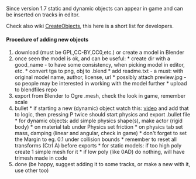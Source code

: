Since version 1.7 static and dynamic objects can appear in game and can be inserted on tracks in editor.

Check also wiki [CreateObjects](CreateObjects.md), this here is a short list for developers.

#### Procedure of adding new objects ####

  1. download (must be GPL,CC-BY,CC0,etc.) or create a model in Blender
  1. once seen the model is ok, and can be useful:
    * create dir with a good\_name - to have some consistency, when picking model in editor, etc.
    * convert tga to png, obj to .blend
    * add readme.txt - a must: with original model name, author, license, url
    * possibly attach preview.jpg - so people may be interested in working with the model further
    * upload to blendfiles repo
  1. export from Blender to Ogre .mesh, check the look in game, remember scale
  1. bullet
    * if starting a new (dynamic) object watch this: [video](http://www.youtube.com/watch?v=fv-Oq5oe8Nw) and add that to logic, then pressing P twice should start physics and export .bullet file
    * for dynamic objects: add simple physics shape(s), make actor (rigid body)
    * on material tab under Physics set friction
    * on physics tab set mass, damping (linear and angular, check in game)
    * don't forget to set the Margin to eg. 0.1 under collision bounds
    * remember to reset all transforms (Ctrl A) before exports
    * for static models: if too high poly create 1 simple mesh for it
    * if low poly (like 0AD) do nothing, will have trimesh made in code
  1. done (be happy, suggest adding it to some tracks, or make a new with it, use other too)